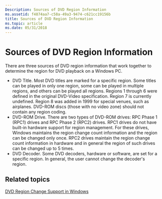 ```yaml
---
Description: Sources of DVD Region Information
ms.assetid: f4874aa7-c58a-49a3-9474-c621cc19156b
title: Sources of DVD Region Information
ms.topic: article
ms.date: 05/31/2018
---
```


# Sources of DVD Region Information

There are three sources of DVD region information that work together to determine the region for DVD playback on a Windows PC.

-   DVD Title. Most DVD titles are marked for a specific region. Some titles can be played in only one region, some can be played in multiple regions, and others can be played all regions. Regions 1 through 6 were defined in the original DVD-Video specification. Region 7 is currently undefined. Region 8 was added in 1999 for special venues, such as airplanes. DVD-ROM discs (those with no video zone) should not contain any region coding.
-   DVD-ROM Drive. There are two types of DVD-ROM drives: RPC Phase 1 (RPC1) drives and RPC Phase 2 (RPC2) drives. RPC1 drives do not have built-in hardware support for region management. For these drives, Windows maintains the region change count information and the region can be changed only once. RPC2 drives maintain the region change count information in hardware and in general the region of such drives can be changed up to 5 times.
-   DVD Decoder. Some DVD decoders, hardware or software, are set for a specific region. In general, the user cannot change the decoder's region.

## Related topics

<dl> <dt>

[DVD Region Change Support in Windows](dvd-region-change-support-in-windows.md)
</dt> </dl>

 

 



